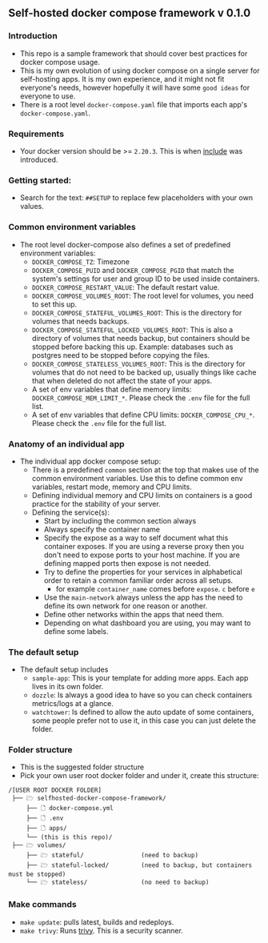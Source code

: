 ## Self-hosted docker compose framework v 0.1.0

### Introduction
* This repo is a sample framework that should cover best practices for docker compose usage.
* This is my own evolution of using docker compose on a single server for self-hosting apps. It is my own experience, and it might not fit everyone's needs, however hopefully it will have some `good ideas` for everyone to use.
* There is a root level `docker-compose.yaml` file that imports each app's `docker-compose.yaml`.

### Requirements
* Your docker version should be >= `2.20.3`. This is when [include](https://docs.docker.com/compose/multiple-compose-files/include/) was introduced.

### Getting started:
* Search for the text: `##SETUP` to replace few placeholders with your own values.

### Common environment variables
* The root level docker-compose also defines a set of predefined environment variables:
  * `DOCKER_COMPOSE_TZ`: Timezone
  * `DOCKER_COMPOSE_PUID` and `DOCKER_COMPOSE_PGID` that match the system's settings for user and group ID to be used inside containers.
  * `DOCKER_COMPOSE_RESTART_VALUE`: The default restart value.
  * `DOCKER_COMPOSE_VOLUMES_ROOT`: The root level for volumes, you need to set this up.
  * `DOCKER_COMPOSE_STATEFUL_VOLUMES_ROOT`: This is the directory for volumes that needs backups.
  * `DOCKER_COMPOSE_STATEFUL_LOCKED_VOLUMES_ROOT`: This is also a directory of volumes that needs backup, but containers should be stopped before backing this up. Example: databases such as postgres need to be stopped before copying the files.
  * `DOCKER_COMPOSE_STATELESS_VOLUMES_ROOT`: This is the directory for volumes that do not need to be backed up, usually things like cache that when deleted do not affect the state of your apps.
  * A set of env variables that define memory limits: `DOCKER_COMPOSE_MEM_LIMIT_*`. Please check the `.env` file for the full list.
  * A set of env variables that define CPU limits: `DOCKER_COMPOSE_CPU_*`. Please check the `.env` file for the full list.

### Anatomy of an individual app
* The individual app docker compose setup: 
  * There is a predefined `common` section at the top that makes use of the common environment variables. Use this to define common env variables, restart mode, memory and CPU limits.
  * Defining individual memory and CPU limits on containers is a good practice for the stability of your server.
  * Defining the service(s):
    * Start by including the common section always
    * Always specify the container name
    * Specify the expose as a way to self document what this container exposes. If you are using a reverse proxy then you don't need to expose ports to your host machine. If you are defining mapped ports then expose is not needed.
    * Try to define the properties for your services in alphabetical order to retain a common familiar order across all setups.
      * for example `container_name` comes before `expose`. `c` before `e`
    * Use the `main-network` always unless the app has the need to define its own network for one reason or another.
    * Define other networks within the apps that need them.
    * Depending on what dashboard you are using, you may want to define some labels.

### The default setup
* The default setup includes
  * `sample-app`: This is your template for adding more apps. Each app lives in its own folder.
  * `dozzle`: Is always a good idea to have so you can check containers metrics/logs at a glance.
  * `watchtower`: Is defined to allow the auto update of some containers, some people prefer not to use it, in this case you can just delete the folder.

### Folder structure
* This is the suggested folder structure
* Pick your own user root docker folder and under it, create this structure:
```
/[USER ROOT DOCKER FOLDER]
 ├── 🗁 selfhosted-docker-compose-framework/
     ├── 🗋 docker-compose.yml
     ├── 🗋 .env
     ├── 🗋 apps/
     └── (this is this repo)/
 ├── 🗁 volumes/                     
     ├── 🗁 stateful/                (need to backup)
     ├── 🗁 stateful-locked/         (need to backup, but containers must be stopped)
     └── 🗁 stateless/               (no need to backup)
```

### Make commands
* `make update`: pulls latest, builds and redeploys.
* `make trivy`: Runs [trivy](https://github.com/aquasecurity/trivy). This is a security scanner.